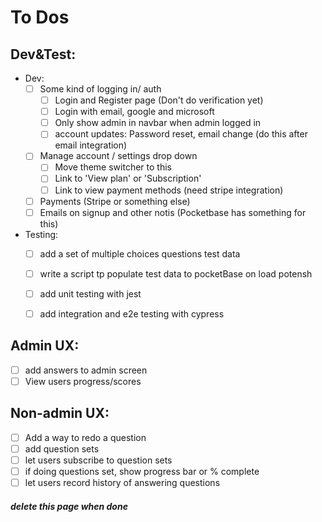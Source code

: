 # To Dos

## Dev&Test:
  - Dev:
    - [ ] Some kind of logging in/ auth
      - [ ] Login and Register page (Don't do verification yet)
      - [ ] Login with email, google and microsoft
      - [ ] Only show admin in navbar when admin logged in
      - [ ] account updates: Password reset, email change (do this after email integration)
    - [ ] Manage account / settings drop down
      - [ ] Move theme switcher to this
      - [ ] Link to 'View plan' or 'Subscription'
      - [ ] Link to view payment methods (need stripe integration)
    - [ ] Payments (Stripe or something else)
    - [ ] Emails on signup and other notis (Pocketbase has something for this)
  - Testing:
    - [ ] add a set of multiple choices questions test data
    - [ ] write a script tp populate test data to pocketBase on load potensh
    - [ ] add unit testing with jest
    - [ ] add integration and e2e testing with cypress


## Admin UX:
- [ ] add answers to admin screen
- [ ] View users progress/scores

## Non-admin UX:
- [ ] Add a way to redo a question
- [ ] add question sets
- [ ] let users subscribe to question sets
- [ ] if doing questions set, show progress bar or % complete
- [ ] let users record history of answering questions

##### delete this page when done